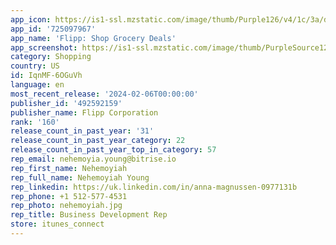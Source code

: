 ```yaml
---
app_icon: https://is1-ssl.mzstatic.com/image/thumb/Purple126/v4/1c/3a/d4/1c3ad43e-b379-7443-e9fd-bd6df732ddd7/AppIcon-0-0-1x_U007emarketing-0-7-0-85-220.png/1024x1024bb.png
app_id: '725097967'
app_name: 'Flipp: Shop Grocery Deals'
app_screenshot: https://is1-ssl.mzstatic.com/image/thumb/PurpleSource126/v4/a3/76/55/a3765518-b808-ca39-3ef6-7149890136be/3e55ad5e-3ecf-465e-846d-b874d73aebaa_01-Main.jpg/1242x2688bb.png
category: Shopping
country: US
id: IqnMF-6OGuVh
language: en
most_recent_release: '2024-02-06T00:00:00'
publisher_id: '492592159'
publisher_name: Flipp Corporation
rank: '160'
release_count_in_past_year: '31'
release_count_in_past_year_category: 22
release_count_in_past_year_top_in_category: 57
rep_email: nehemoyia.young@bitrise.io
rep_first_name: Nehemoyiah
rep_full_name: Nehemoyiah Young
rep_linkedin: https://uk.linkedin.com/in/anna-magnussen-0977131b
rep_phone: +1 512-577-4531
rep_photo: nehemoyiah.jpg
rep_title: Business Development Rep
store: itunes_connect
---
```

